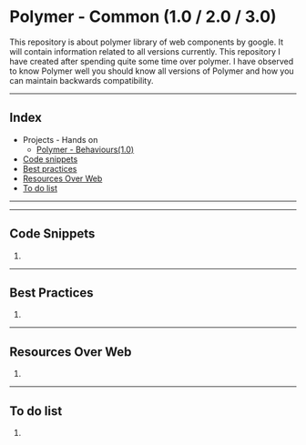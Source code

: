 # Polymer - Common (1.0 / 2.0 / 3.0)

This repository is about polymer library of web components by google. It will contain information related to all versions currently. This repository I have created after spending quite some time over polymer. I have observed to know Polymer well you should know all versions of Polymer and how you can maintain backwards compatibility.
___

## Index

- Projects - Hands on
    - [Polymer - Behaviours(1.0)](code-sandbox/polymer-behaviours)
- [Code snippets](#code-snippets)
- [Best practices](#best-practices)
- [Resources Over Web](#resources)
- [To do list](#to-do)

___

---

## Code Snippets<a name="code-snippets"></a>

1. <!-- link to code snippets -->

---

## Best Practices<a name="best-practices"></a>

1. <!-- link/list the best practices related to this -->

---

## Resources Over Web<a name="resources"></a>

1. <!-- list of the resources over web -->

---

## To do list<a name="to-do"></a>

1. <!-- list of the to do points about this document, till the document is not completed -->